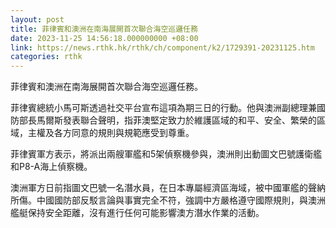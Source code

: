 ```yaml
---
layout: post
title: 菲律賓和澳洲在南海展開首次聯合海空巡邏任務
date: 2023-11-25 14:56:18.000000000 +08:00
link: https://news.rthk.hk/rthk/ch/component/k2/1729391-20231125.htm
categories: rthk
---
```


菲律賓和澳洲在南海展開首次聯合海空巡邏任務。

菲律賓總統小馬可斯透過社交平台宣布這項為期三日的行動。他與澳洲副總理兼國防部長馬爾斯發表聯合聲明，指菲澳堅定致力於維護區域的和平、安全、繁榮的區域，主權及各方同意的規則與規範應受到尊重。

菲律賓軍方表示，將派出兩艘軍艦和5架偵察機參與，澳洲則出動圖文巴號護衛艦和P8-A海上偵察機。

澳洲軍方日前指圖文巴號一名潛水員，在日本專屬經濟區海域，被中國軍艦的聲納所傷。中國國防部反駁言論與事實完全不符，強調中方嚴格遵守國際規則，與澳洲艦艇保持安全距離，沒有進行任何可能影響澳方潛水作業的活動。
